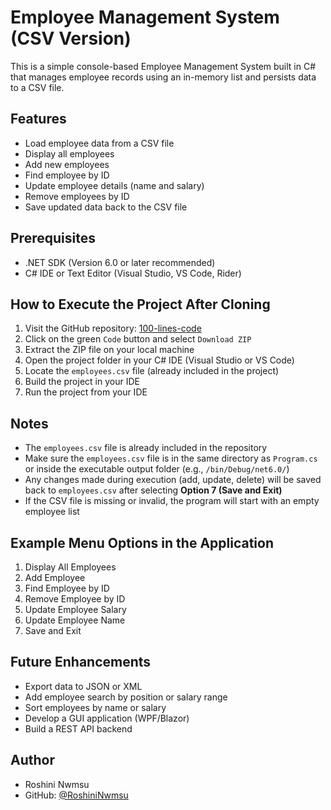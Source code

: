 # Employee Management System (CSV Version)

This is a simple console-based Employee Management System built in C# that manages employee records using an in-memory list and persists data to a CSV file.

## Features

- Load employee data from a CSV file
- Display all employees
- Add new employees
- Find employee by ID
- Update employee details (name and salary)
- Remove employees by ID
- Save updated data back to the CSV file

## Prerequisites

- .NET SDK (Version 6.0 or later recommended)
- C# IDE or Text Editor (Visual Studio, VS Code, Rider)

## How to Execute the Project After Cloning

1. Visit the GitHub repository: [100-lines-code](https://github.com/RoshiniNwmsu/100-lines-code)
2. Click on the green `Code` button and select `Download ZIP`
3. Extract the ZIP file on your local machine
4. Open the project folder in your C# IDE (Visual Studio or VS Code)
5. Locate the `employees.csv` file (already included in the project)
6. Build the project in your IDE
7. Run the project from your IDE

## Notes

- The `employees.csv` file is already included in the repository
- Make sure the `employees.csv` file is in the same directory as `Program.cs` or inside the executable output folder (e.g., `/bin/Debug/net6.0/`)
- Any changes made during execution (add, update, delete) will be saved back to `employees.csv` after selecting **Option 7 (Save and Exit)**
- If the CSV file is missing or invalid, the program will start with an empty employee list

## Example Menu Options in the Application
1.	Display All Employees
2.	Add Employee
3.	Find Employee by ID
4.	Remove Employee by ID
5.	Update Employee Salary
6.	Update Employee Name
7.	Save and Exit
## Future Enhancements

- Export data to JSON or XML
- Add employee search by position or salary range
- Sort employees by name or salary
- Develop a GUI application (WPF/Blazor)
- Build a REST API backend

## Author

- Roshini Nwmsu  
- GitHub: [@RoshiniNwmsu](https://github.com/RoshiniNwmsu)
